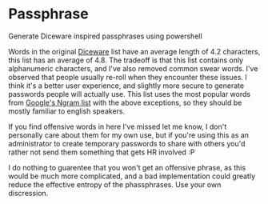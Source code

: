 # Passphrase
Generate Diceware inspired passphrases using powershell

Words in the original [Diceware](http://world.std.com/~reinhold/diceware.html) list have an average length of 4.2 characters, this list has an average of 4.8. The tradeoff is that this list contains only alphanumeric characters, and I've also removed common swear
words. I've observed that people usually re-roll when they encounter these issues. I think it's a better user
experience, and slightly more secure to generate passwords people will actually use. This list uses the most
popular words from [Google's Ngram list](http://storage.googleapis.com/books/ngrams/books/datasetsv2.html) with the above exceptions, so they should be mostly familiar to english speakers.

If you find offensive words in here I've missed let me know, I don't personally care about them for my own use, but if
you're using this as an administrator to create temporary passwords to share with others you'd rather not send them
something that gets HR involved :P

I do nothing to guarentee that you won't get an offensive phrase, as this would be much more complicated, and a bad 
implementation could greatly reduce the effective entropy of the phassphrases. Use your own discression.
